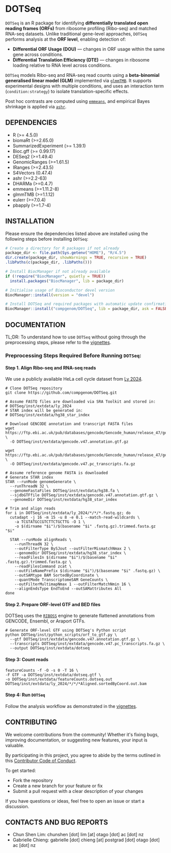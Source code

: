 # DOTSeq

`DOTSeq` is an R package for identifying 
**differentially translated open reading frames (ORFs)** from ribosome 
profiling (Ribo-seq) and matched RNA-seq datasets. Unlike traditional 
gene-level approaches, `DOTSeq` performs analysis at the **ORF level**, 
enabling detection of:

- **Differential ORF Usage (DOU)** — changes in ORF usage within the same 
gene across conditions.
- **Differential Translation Efficiency (DTE)** — changes in ribosome 
loading relative to RNA level across conditions.

`DOTSeq` models Ribo-seq and RNA-seq read counts using a 
**beta-binomial generalised linear model (GLM)** implemented via 
[`glmmTMB`](https://cran.r-project.org/web/packages/glmmTMB/index.html). 
It supports experimental designs with multiple conditions, and uses an 
interaction term (`condition:strategy`) to isolate translation-specific 
effects.

Post hoc contrasts are computed using 
[`emmeans`](https://cran.r-project.org/web/packages/emmeans/index.html), 
and empirical Bayes shrinkage is applied via 
[`ashr`](https://cran.r-project.org/web/packages/ashr/index.html).


## DEPENDENCIES
* R (>= 4.5.0)
* biomaRt (>=2.65.0)
* SummarizedExperiment (>= 1.39.1)
* Bioc.gff (>= 0.99.17)
* DESeq2 (>=1.49.4)
* GenomicRanges (>=1.61.5)
* IRanges (>=2.43.5)
* S4Vectors (0.47.4)
* ashr (>=2.2-63)
* DHARMa (>=0.4.7)
* emmeans (>=1.11.2-8)
* glmmTMB (>=1.1.12)
* eulerr (>=7.0.4)
* pbapply (>=1.7-4)

## INSTALLATION
Please ensure the dependencies listed above are installed using the 
following steps before installing `DOTSeq`:
```r
# Create a directory for R packages if not already
package_dir <- file.path(Sys.getenv("HOME"), "R/4.5")
dir.create(package_dir, showWarnings = TRUE, recursive = TRUE)
.libPaths(c(package_dir, .libPaths()))

# Install BiocManager if not already available
if (!require("BiocManager", quietly = TRUE))
  install.packages("BiocManager", lib = package_dir)

# Initialise usage of Bioconductor devel version
BiocManager::install(version = "devel")

# Install DOTSeq and required packages with automatic update confirmation
BiocManager::install("compgenom/DOTSeq", lib = package_dir, ask = FALSE)
```

## DOCUMENTATION
TL;DR: To understand how to use `DOTSeq` without going through the 
preprocessing steps, please refer to the 
[vignettes](https://github.com/compgenom/DOTSeq/tree/main/vignettes).

### Preprocessing Steps Required Before Running `DOTSeq`:

#### Step 1. Align Ribo-seq and RNA-seq reads
We use a publicly available HeLa cell cycle dataset from 
[Ly 2024](https://pubmed.ncbi.nlm.nih.gov/39443796/). 

```shell
# Clone DOTSeq repository
git clone https://github.com/compgenom/DOTSeq.git

# Assume FASTQ files are downloaded via SRA Toolkit and stored in:
# DOTSeq/inst/extdata/ly_2024
# STAR index will be generated in:
# DOTSeq/inst/extdata/hg38_star_index

# Download GENCODE annotation and transcript FASTA files
wget https://ftp.ebi.ac.uk/pub/databases/gencode/Gencode_human/release_47/gencode.v47.annotation.gtf.gz \
  -O DOTSeq/inst/extdata/gencode.v47.annotation.gtf.gz

wget https://ftp.ebi.ac.uk/pub/databases/gencode/Gencode_human/release_47/gencode.v47.pc_transcripts.fa.gz \
  -O DOTSeq/inst/extdata/gencode.v47.pc_transcripts.fa.gz

# Assume reference genome FASTA is downloaded
# Generate STAR index
STAR --runMode genomeGenerate \
  --runThreadN 32 \
  --genomeFastaFiles DOTSeq/inst/extdata/hg38.fa \
  --sjdbGTFfile DOTSeq/inst/extdata/gencode.v47.annotation.gtf.gz \
  --genomeDir DOTSeq/inst/extdata/hg38_star_index

# Trim and align reads
for i in DOTSeq/inst/extdata/ly_2024/*/*/*.fastq.gz; do
  cutadapt -j 16 -m 15 -u 8 -e 0.1 --match-read-wildcards \
    -a TCGTATGCCGTCTTCTGCTTG -O 1 \
    -o $(dirname "$i")/$(basename "$i" .fastq.gz).trimmed.fasta.gz "$i"

  STAR --runMode alignReads \
    --runThreadN 32 \
    --outFilterType BySJout --outFilterMismatchNmax 2 \
    --genomeDir DOTSeq/inst/extdata/hg38_star_index \
    --readFilesIn $(dirname "$i")/$(basename "$i" .fastq.gz).trimmed.fasta.gz \
    --readFilesCommand zcat \
    --outFileNamePrefix $(dirname "$i")/$(basename "$i" .fastq.gz) \
    --outSAMtype BAM SortedByCoordinate \
    --quantMode TranscriptomeSAM GeneCounts \
    --outFilterMultimapNmax 1 --outFilterMatchNmin 16 \
    --alignEndsType EndToEnd --outSAMattributes All
done
```

#### Step 2. Prepare ORF-level GTF and BED files
DOTSeq uses the [`RIBOSS`](https://github.com/lcscs12345/riboss) engine 
to generate flattened annotations from GENCODE, Ensembl, or Araport GTFs.

```shell
# Generate ORF-level GTF using DOTSeq's Python script
python DOTSeq/inst/python_scripts/orf_to_gtf.py \
  --gtf DOTSeq/inst/extdata/gencode.v47.annotation.gtf.gz \
  --transcripts DOTSeq/inst/extdata/gencode.v47.pc_transcripts.fa.gz \
  --output DOTSeq/inst/extdata/dotseq
```

#### Step 3: Count reads
```shell
featureCounts -f -O -s 0 -T 16 \
-F GTF -a DOTSeq/inst/extdata/dotseq.gtf \
-o DOTSeq/inst/extdata/featureCounts.dotseq.out DOTSeq/inst/extdata/ly_2024/*/*/*Aligned.sortedByCoord.out.bam
```

#### Step 4: Run `DOTSeq`
Follow the analysis workflow as demonstrated in the 
[vignettes](https://github.com/compgenom/DOTSeq/tree/main/vignettes).

## CONTRIBUTING
We welcome contributions from the community! Whether it's fixing bugs, 
improving documentation, or suggesting new features, your input is valuable.

By participating in this project, you agree to abide by the terms outlined in 
this [Contributor Code of Conduct](https://www.contributor-covenant.org/version/1/0/0/code-of-conduct/).

To get started:
- Fork the repository
- Create a new branch for your feature or fix
- Submit a pull request with a clear description of your changes

If you have questions or ideas, feel free to open an issue or start 
a discussion.

## CONTACTS AND BUG REPORTS
- Chun Shen Lim: 
chunshen [dot] lim [at] otago [dot] ac [dot] nz
- Gabrielle Chieng: 
gabrielle [dot] chieng [at] postgrad [dot] otago [dot] ac [dot] nz

